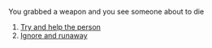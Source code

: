 You grabbed a weapon and you see someone about to die 
1. [Try and help the person](die.md)
2. [Ignore and runaway](meet-opponent.md)